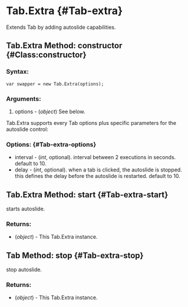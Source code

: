 Tab.Extra {#Tab-extra}
============

Extends Tab by adding autoslide capabilities.

Tab.Extra Method: constructor {#Class:constructor}
---------------------

### Syntax:

	var swapper = new Tab.Extra(options);


### Arguments:

1. options - (*object*) See below.

Tab.Extra supports every Tab options plus specific parameters for the autoslide control:

### Options: {#Tab-extra-options}

* interval - (*int*, optional). interval between 2 executions in seconds. default to 10.
* delay - (*int*, optional). when a tab is clicked, the autoslide is stopped. this defines the delay before the autoslide is restarted. default to 10.


Tab.Extra Method: start {#Tab-extra-start}
----------------------------

starts autoslide.

### Returns:

* (*object*) - This Tab.Extra instance.

Tab Method: stop {#Tab-extra-stop}
----------------------------

stop autoslide.

### Returns:

* (*object*) - This Tab.Extra instance.